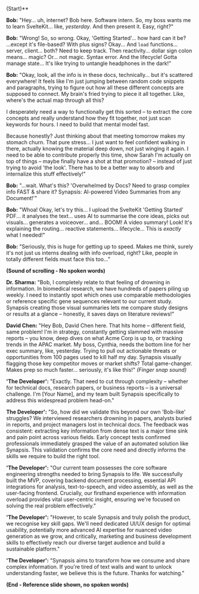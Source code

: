 (Start)**

**Bob:** "Hey... uh, internet? Bob here. Software intern. So, my boss wants me to learn SvelteKit... like, _yesterday_. And then present it. Easy, right?"

**Bob:** "Wrong! So, so wrong. Okay, 'Getting Started'... how hard can it be? ...except it's file-based? With plus signs? Okay... And `load` functions... server, client... both? Need to keep track. Then reactivity... dollar sign colon means... magic? Or... not magic. Syntax error. And the lifecycle! Gotta manage state... It's like trying to untangle headphones in the dark!"

**Bob:** "Okay, look, all the info is in these docs, technically... but it's scattered everywhere! It feels like I'm just jumping between random code snippets and paragraphs, trying to figure out how all these different concepts are supposed to connect. My brain's fried trying to piece it all together. Like, where's the actual map through all this?

I desperately need a way to functionally get this sorted – to extract the core concepts and really understand how they fit together, not just scan keywords for hours. I need to build that mental model fast.

Because honestly? Just thinking about that meeting tomorrow makes my stomach churn. That pure stress... I just want to feel confident walking in there, actually knowing the material deep down, not just winging it again. I need to be able to contribute properly this time, show Sarah I'm actually on top of things – maybe finally have a shot at that promotion? – instead of just trying to avoid 'the look'. There has to be a better way to absorb and internalize this stuff effectively!"

**Bob:** "...wait. What's this? 'Overwhelmed by Docs? Need to grasp complex info FAST & share it? Synapsis: AI-powered Video Summaries from any Document!'"

**Bob:** "Whoa! Okay, let's try this... I upload the SvelteKit 'Getting Started' PDF... it analyses the text... uses AI to summarise the core ideas, picks out visuals... generates a voiceover... and... BOOM! A video summary! Look! It's explaining the routing... reactive statements... lifecycle... This is _exactly_ what I needed!"

**Bob:** "Seriously, this is huge for getting up to speed. Makes me think, surely it's not just us interns dealing with info overload, right? Like, people in totally different fields must face this too..."

**(Sound of scrolling - No spoken words)**

**Dr. Sharma:** "Bob, I completely relate to that feeling of drowning in information. In biomedical research, we have hundreds of papers piling up weekly. I need to instantly spot which ones use comparable methodologies or reference specific gene sequences relevant to our current study. Synapsis creating those visual summaries lets me compare study designs or results at a glance – honestly, it saves days on literature reviews!"

**David Chen:** "Hey Bob, David Chen here. That hits home – different field, same problem! I'm in strategy, constantly getting slammed with massive reports – you know, deep dives on what Acme Corp is up to, or tracking trends in the APAC market. My boss, Cynthia, needs the bottom line for her exec summary, like, yesterday. Trying to pull out actionable threats or opportunities from 100 pages used to kill half my day. Synapsis visually flagging those key competitor moves or market shifts? Total game-changer. Makes prep so much faster... seriously, it's like this!" _(Finger snap sound)_

**'The Developer':** "Exactly. That need to cut through complexity – whether for technical docs, research papers, or business reports – is a universal challenge. I'm [Your Name], and my team built Synapsis specifically to address this widespread problem head-on."

**The Developer':** "So, how did we validate this beyond our own 'Bob-like' struggles? We interviewed researchers drowning in papers, analysts buried in reports, and project managers lost in technical docs. The feedback was consistent: extracting key information from dense text is a major time sink and pain point across various fields. Early concept tests confirmed professionals immediately grasped the value of an automated solution like Synapsis. This validation confirms the core need and directly informs the skills we require to build the right tool.

**'The Developer':** "Our current team possesses the core software engineering strengths needed to bring Synapsis to life. We successfully built the MVP, covering backend document processing, essential API integrations for analysis, text-to-speech, and video assembly, as well as the user-facing frontend. Crucially, our firsthand experience with information overload provides vital user-centric insight, ensuring we're focused on solving the real problem effectively."

**'The Developer':** "However, to scale Synapsis and truly polish the product, we recognise key skill gaps. We'll need dedicated UI/UX design for optimal usability, potentially more advanced AI expertise for nuanced video generation as we grow, and critically, marketing and business development skills to effectively reach our diverse target audience and build a sustainable platform."

**'The Developer':** "Synapsis aims to transform how we consume and share complex information. If you're tired of text walls and want to unlock understanding faster, we believe this is the future. Thanks for watching."

**(End - Reference slide shown, no spoken words)**